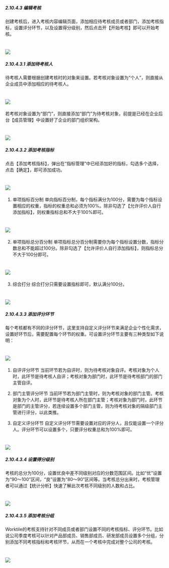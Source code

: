 ##### 2.10.4.3 编辑考核

创建考核后，进入考核内容编辑页面，添加相应待考核成员或者部门，添加考核指标，设置评分环节，以及设置得分级别，然后点击开【开始考核】即可以开始考核。

# ![](/assets/10.4.3编辑考核.png)

##### 2.10.4.3.1 添加待考核人

待考核人需要根据创建考核时的对象来设置。若考核对象设置为“个人”，则直接从企业成员中添加相应的待考核人。

# ![](/assets/10.4.4添加待考核人.png)

若考核对象设置为“部门”，则直接添加“部门”为待考核对象，前提是已经在企业后台【成员管理】中设置好了企业的部门组织架构。

# ![](/assets/10.4.4添加待考核人2.png)

##### 2.10.4.3.2 添加考核指标
点击【添加考核指标】，弹出在“指标管理”中已经添加好的指标，勾选多个选择，点击【确定】，即可添加成功。

# ![](/assets/10.4.3.2添加考核指标.png)

1) 单项指标百分制
单向指标百分制，每个指标满分为100分，需要为每个指标设置相应的权重，指标的权重总和必须为100%。除非勾选了【允许评价人自行添加指标】，则权重指标总和不大于100%即可。

# ![](/assets/10.4.3.2添加考核指标2.png)

2) 单项指标总分百分制
单项指标总分百分制需要你为每个指标设置分数，指标分数总和不能超过100分。除非勾选了【允许评价人自行添加指标】，则指标总分不大于100分即可。

# ![](/assets/10.4.3.2添加考核指标3.png)

3) 综合打分
综合打分只需要设置指标即可，默认满分100分。

# ![](/assets/10.4.3.2添加考核指标4.png)

##### 2.10.4.3.3 添加评分环节

每个考核都有不同的评分环节，这里支持自定义评分环节来满足企业个性化需求，设置好环节后，需要配置每个环节的权重。可设置评分环节主要有三种类型如下说明：

# ![](/assets/10.4.4添加评分环节.png)

1) 自评评分环节
当前环节若为自评时，则为待考核对象自评。考核对象为个人时，此环节是待考核人自评；考核对象为部门时，此环节是待考核部门的部门主管自评。

2) 部门主管评分环节
当前环节若为部门主管时，则为考核对象的部门主管。考核对象为个人时，此环节是待考核人所在部门主管；考核对象为部门时，此环节是部门的主管评分，若连续设置多个部门主管，则为待考核对象的隔级部门主管进行评分，以此类推。

3) 自定义评分环节
自定义评分环节需要设置对应的评分人，且仅能设置一个评分人。评分环节可以设置多个，只要评分权重总和为100%即可。

# ![](/assets/10.4.4添加评分环节2.png)

##### 2.10.4.3.4 设置得分级别

考核的总分为100分，设置优良中差不同级别对应的分数范围区间。比如“优”设置为“90～100”区间，“良”设置为“80～90”区间等。当考核总分出来时，考核管理者可以通过【统计分析】快速了解此次考核不同级别的人数和占比。

# ![](/assets/10.4.3.4设置得分级别.png)

##### 2.10.4.3.5 添加考核分组

Worktile的考核支持针对不同成员或者部门设置不同的考核指标、评分环节。比如说公司季度考核可以针对产品部成员、销售部成员、研发部成员设置多个分组，分别添加不同考核指标和考核环节，从而在一个考核中完成对整个公司的考核。

# ![](/assets/10.4.3.5添加考核分组.png)


